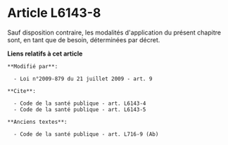 # Article L6143-8

Sauf disposition contraire, les modalités d'application du présent chapitre sont, en tant que de besoin, déterminées par
décret.

**Liens relatifs à cet article**

	**Modifié par**:

	  - Loi n°2009-879 du 21 juillet 2009 - art. 9

	**Cite**:

	  - Code de la santé publique - art. L6143-4
	  - Code de la santé publique - art. L6143-5

	**Anciens textes**:

	  - Code de la santé publique - art. L716-9 (Ab)
